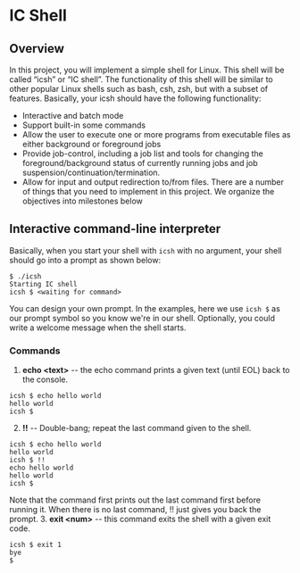 # IC Shell
## Overview
In this project, you will implement a simple shell for Linux. This shell will be called “icsh” or “IC shell”. The functionality of this shell will be similar to other popular Linux shells such as bash, csh, zsh, but with a subset of features. Basically, your icsh should have the following functionality: 
- Interactive and batch mode
- Support built-in some commands
- Allow the user to execute one or more programs from executable files as either background or foreground jobs
- Provide job-control, including a job list and tools for changing the foreground/background status of currently running jobs and job suspension/continuation/termination.
- Allow for input and output redirection to/from files.
There are a number of things that you need to implement in this project. We organize the objectives into milestones below
## Interactive command-line interpreter
Basically, when you start your shell with `icsh` with no argument, your shell should go into a prompt as shown below:
```
$ ./icsh
Starting IC shell
icsh $ <waiting for command>
```
You can design your own prompt. In the examples, here we use `icsh $` as our prompt symbol so you know we're in our shell. Optionally, you could write a welcome message when the shell starts.
### Commands
1. **echo \<text\>** -- the echo command prints a given text (until EOL) back to the console.
```
icsh $ echo hello world
hello world
icsh $
```
2. **!!** -- Double-bang; repeat the last command given to the shell.
```
icsh $ echo hello world
hello world
icsh $ !!
echo hello world
hello world
icsh $
```
Note that the command first prints out the last command first before running it. When there is no last command, !! just gives you back the prompt.
3. **exit \<num\>** -- this command exits the shell with a given exit code.
```
icsh $ exit 1
bye
$
```
